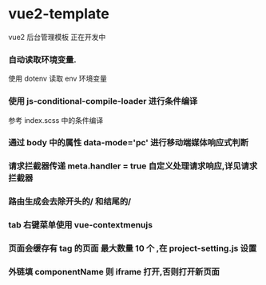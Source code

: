 # vue2-template

vue2 后台管理模板 正在开发中

### 自动读取环境变量.

使用 dotenv 读取 env 环境变量

### 使用 js-conditional-compile-loader 进行条件编译

参考 index.scss 中的条件编译

### 通过 body 中的属性 data-mode='pc' 进行移动端媒体响应式判断

### 请求拦截器传递 meta.handler = true 自定义处理请求响应,详见请求拦截器

### 路由生成会去除开头的/ 和结尾的/

### tab 右键菜单使用 vue-contextmenujs

### 页面会缓存有 tag 的页面 最大数量 10 个 ,在 project-setting.js 设置

### 外链填 componentName 则 iframe 打开,否则打开新页面
